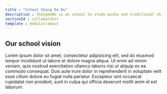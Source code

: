 ```yaml
---
title : "School Shang De Wu"
description : ShangdeWU is an school to study wushu and traditional chinese exersices. We apply the most effetive methods and modern technics of wushu, taijiquan and qigong under the tradicional principles and filosofy of this amazing art of China Our lessons have program from small age and youth guide by the official programs of the IWuf created in the chineses sport intitute. For Adults the study is based in learning traditional chinese exercies like the style of wushu Taichiquan, exercices of the system Healt's Qigong , System daoyingyangshengong, and other trainig programs already impruved with great success in china and many contries to grow up on the good phisical condition and wellness(влагостояние). 
sectionId : collaborator
template : modular/about
---
```

  ## Our school vision
  Lorem ipsum dolor sit amet, consectetur adipisicing elit, sed do eiusmod tempor incididunt ut labore et dolore magna aliqua. Ut enim ad minim veniam, quis nostrud exercitation ullamco laboris nisi ut aliquip ex ea commodo consequat. Duis aute irure dolor in reprehenderit in voluptate velit esse cillum dolore eu fugiat nulla pariatur. Excepteur sint occaecat cupidatat non proident, sunt in culpa qui officia deserunt mollit anim id est laborum.
